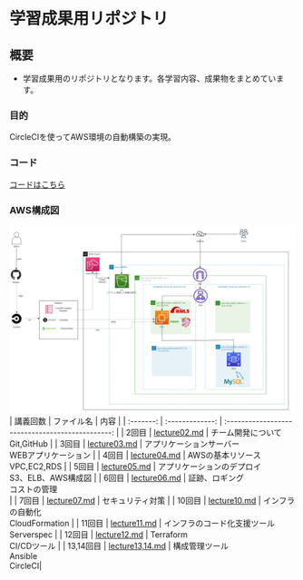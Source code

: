 # 学習成果用リポジトリ  
## 概要
- 学習成果用のリポジトリとなります。各学習内容、成果物をまとめています。  
### 目的  
CircleCIを使ってAWS環境の自動構築の実現。
### コード  
[コードはこちら](https://github.com/akitoc342/CircleCI)  
### AWS構成図
![AWS構成図](images/第１３回課題構成図.png) 
  | 講義回数  | ファイル名      | 内容                                             | 
  | :-------: | :-------------: | :----------------------------------------------: | 
  | 2回目     |   [lecture02.md](lecture02.md) | チーム開発について<br>Git,GitHub                 | 
  | 3回目     | [lecture03.md](lecture03.md)    | アプリケーションサーバー<br>WEBアプリケーション  | 
  | 4回目     | [lecture04.md](lecture04.md)    | AWSの基本リソース<br>VPC,EC2,RDS                 | 
  | 5回目     | [lecture05.md](lecture05.md) | アプリケーションのデプロイ<br>S3、ELB、AWS構成図 | 
  | 6回目     | [lecture06.md](lecture06.md) | 証跡、ロギング<br>コストの管理<br>               | 
  | 7回目     | [lecture07.md](lecture07.md)    | セキュリティ対策                                 | 
  | 10回目    | [lecture10.md](lecture10.md)    | インフラの自動化<br>CloudFormation               | 
  | 11回目    | [lecture11.md](lecture11.md)    | インフラのコード化支援ツール<br>Serverspec       | 
  | 12回目    | [lecture12.md](lecture12.md)    | Terraform<br>CI/CDツール                         | 
  | 13,14回目 | [lecture13,14.md](lecture13,14.md) | 構成管理ツール<br>Ansible<br>CircleCI| 
